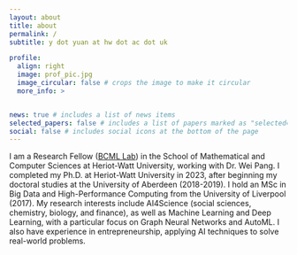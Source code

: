 ```yaml
---
layout: about
title: about
permalink: /
subtitle: y dot yuan at hw dot ac dot uk

profile:
  align: right
  image: prof_pic.jpg
  image_circular: false # crops the image to make it circular
  more_info: >


news: true # includes a list of news items
selected_papers: false # includes a list of papers marked as "selected={true}"
social: false # includes social icons at the bottom of the page
---
```



I am a Research Fellow (<a href="https://bioml.eu.org/">BCML Lab</a>) in the School of Mathematical and Computer Sciences at Heriot-Watt University, working with Dr. Wei Pang. I completed my Ph.D. at Heriot-Watt University in 2023, after beginning my doctoral studies at the University of Aberdeen (2018-2019). I hold an MSc in Big Data and High-Performance Computing from the University of Liverpool (2017). My research interests include AI4Science (social sciences, chemistry, biology, and finance), as well as Machine Learning and Deep Learning, with a particular focus on Graph Neural Networks and AutoML. I also have experience in entrepreneurship, applying AI techniques to solve real-world problems.